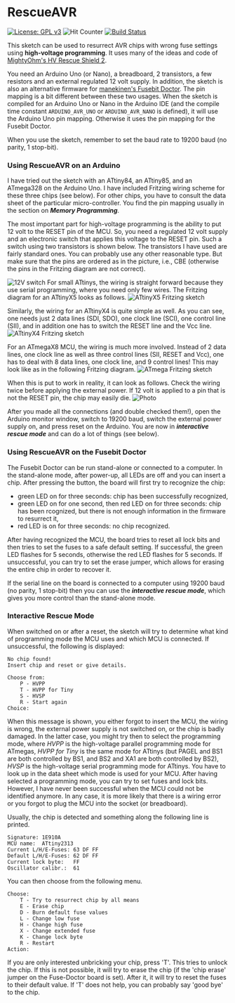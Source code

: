 

# RescueAVR

[![License: GPL v3](https://img.shields.io/badge/License-GPLv3-blue.svg)](https://www.gnu.org/licenses/gpl-3.0)
![Hit Counter](https://visitor-badge.laobi.icu/badge?page_id=felias-fogg_RescueAVR)
[![Build Status](https://github.com/felias-fogg/RescueAVR/workflows/Build/badge.svg)](https://github.com/felias-fogg/RescuAVR/actions)

This sketch can be used to resurrect AVR chips with wrong fuse settings using **high-voltage programming**. It uses many of the ideas and code of [MightyOhm's HV Rescue Shield 2](https://mightyohm.com/blog/products/hv-rescue-shield-2-x/).

You need an Arduino Uno (or Nano), a breadboard, 2 transistors, a few resistors and an external regulated 12 volt supply. In addition, the sketch is also an alternative firmware for [manekinen's Fusebit Doctor](https://web.archive.org/web/20180225102717/http://mdiy.pl/atmega-fusebit-doctor-hvpp/?lang=en). The pin mapping is a bit different between these two usages. When the sketch is compiled for an Arduino Uno or Nano in the Arduino IDE (and the compile time constant `ARDUINO_AVR_UNO` or `ARDUINO_AVR_NANO` is defined), it will use the Arduino Uno pin mapping. Otherwise it uses the pin mapping for the Fusebit Doctor.

When you use the sketch, remember to set the baud rate to 19200 baud (no parity, 1 stop-bit).

### Using RescueAVR on an Arduino

I have tried out the sketch with an ATtiny84, an ATtiny85, and an ATmega328 on the Arduino Uno. I have included Fritzing wiring scheme for these three chips (see below). For other chips, you have to consult the data sheet of the particular micro-controller. You find the pin mapping usually in the section on ***Memory Programming***.

The most important part for high-voltage programming is the ability to put 12 volt to the RESET pin of the MCU. So, you need a regulated 12 volt supply and an electronic switch that applies this voltage to the RESET pin. Such a switch using two transistors is shown below. The transistors I have used are fairly standard ones. You can probably use any other reasonable type. But make sure that the pins are ordered as in the picture, i.e., CBE (otherwise the pins in the Fritzing diagram are not correct).

![12V switch](switch.png)
For small ATtinys, the wiring is straight forward because they use serial programming, where you need only few wires. The Fritzing diagram for an ATtinyX5 looks as follows.
![ATtinyX5 Fritzing sketch](RescueAVR-tinyX5_breadboard.png)

Similarly, the wiring for an ATtinyX4 is quite simple as well. As you can see, one needs just 2 data lines (SDI, SDO), one clock line (SCI), one control line (SII), and in addition one has to switch the RESET line and the Vcc line. 
![ATtinyX4 Fritzing sketch](RescueAVR-tinyX4_breadboard.png)

For an ATmegaX8 MCU, the wiring is much more involved. Instead of 2 data lines, one clock line as well as three control lines (SII, RESET and Vcc), one has to deal with 8 data lines, one clock line, and 9 control lines! This may look like as in the following Fritzing diagram.
![ATmega Fritzing sketch](RescueAVR-megaX8_breadboard.png)

When this is put to work in reality, it can look as follows. Check the wiring twice before applying the external power. If 12 volt is applied to a pin that is not the RESET pin, the chip may easily die.
![Photo](breadboard.jpg)

After you made all the connections (and double checked them!), open the Arduino monitor window, switch to 19200 baud, switch the external power supply on, and press reset on the Arduino. You are now in ***interactive rescue mode*** and can do a lot of things (see below).

### Using RescueAVR on the Fusebit Doctor

The Fusebit Doctor can be run stand-alone or connected to a computer. In the stand-alone mode, after power-up, all LEDs are off and you can insert a chip. After pressing the button, the board will first try to
recognize the chip:

- green LED on for three seconds: chip has been successfully recognized,
- green LED on for one second, then red LED on for three seconds: chip has been rcognized, but there is not enough information in the firmware to resurrect it,
- red LED is on for three seconds: no chip recognized.

After having recognized the MCU, the board tries to reset all lock bits and then tries to set the fuses to a safe default setting. If successful, the green LED flashes for 5 seconds, otherwise the red LED flashes for 5 seconds. If unsuccessful, you can try to set the erase jumper, which allows for erasing the entire chip in order to recover it.

If the serial line on the board is connected to a computer using 19200 baud (no parity, 1 stop-bit) then you can use the ***interactive rescue mode***, which gives you more control than the stand-alone mode.

### Interactive Rescue Mode

When switched on or after a reset, the sketch will try to determine what kind of programming mode the MCU uses and which MCU is connected. If unsuccessful, the following is displayed:

	No chip found!
	Insert chip and reset or give details.
	
	Choose from:
		P - HVPP
		T - HVPP for Tiny
		S - HVSP
		R - Start again
	Choice: 

When this message is shown, you either forgot to insert the MCU, the wiring is wrong, the external power supply is not switched on, or the chip is badly damaged. In the latter case, you might try then to select the programming mode, where *HVPP* is the high-voltage parallel programming mode for ATmegas, *HVPP for Tiny* is the same mode for ATtinys (but PAGEL and BS1 are both controlled by BS1, and BS2 and XA1 are both controlled by BS2), *HVSP* is the high-voltage serial programming mode for ATtinys. You have to look up in the data sheet which mode is used for your MCU. After having selected a programming mode, you can try to set fuses and lock bits. However, I have never been successful when the MCU could not be identified anymore. In any case, it is more likely that there is a wiring error or you forgot to plug the MCU into the socket (or breadboard).

Usually, the chip is detected and something along the following line is printed.

	Signature: 1E910A
	MCU name:  ATtiny2313
	Current L/H/E-Fuses: 63 DF FF 
	Default L/H/E-Fuses: 62 DF FF 
	Current lock byte:   FF 
	Oscillator calibr.:  61 

You can then choose from the following menu.

	Choose:
		T - Try to resurrect chip by all means
		E - Erase chip
		D - Burn default fuse values
		L - Change low fuse
		H - Change high fuse
		X - Change extended fuse
		K - Change lock byte
		R - Restart
	Action: 

If you are only interested unbricking your chip, press 'T'. This tries to unlock the chip. If this is not possible, it will try to erase the chip (if the 'chip erase' jumper on the Fuse-Doctor board is set). After it, it will try to reset the fuses to their default value. If 'T' does not help, you can probably say 'good bye' to the chip. 

